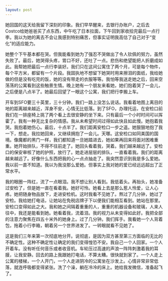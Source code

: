 ```yaml
---
layout: post
---
```


她回国的这天给我留下深刻的印象。我们早早醒来，去银行办账户，之后去Costco给她爸爸买了点东西，中午吃了日本拉面，下午回到家收拾完最后一点行李。我以为她的离去不会让我感到特别痛苦，但事实证明我高估了自己对于“变化”的适应能力。

她整个下午基本都在哭。但我能看到她为了强忍不哭做出了令人钦佩的努力，虽然失败了。最后，她哭得头疼，胃口不好，还吐了一点。悲伤和绝望能把人折磨成如此。我帮她把最后一点行李装好。我们只在这间公寓住了两个月，可是每个物件，每个平方米，都留有一个片段。我固执地不想留下她哭时用来擦泪的面纸，我给她做的但是没有吃完的饭，她的没有带走的衣服等等。我怕等我送走她之后，回来空荡荡的公寓看到这些触景生情。晚上她有一个朋友来看她，她们抱着哭了一会儿，之后便是八点半了。她最后回望了一眼这个公寓，我们把行李搬上车。

开车到SFO要三十英里，三十分钟。我们一路上没怎么说话。我看着地图上离目的地的距离越来越近，浑身不安，心情无比低落。到了SFO，办理托运，在安检口前我们在一排座椅上挑了两个看上去很安静的坐下来。只有最后一个小时时间可以挥霍了。我有一种无比复杂的情感。我从未希望时间过得如此快且如此慢。她抱着我哭。我抱着她伤心。最后，十点半了。我们距离安检口一步之遥。她狠狠地抱了我一下，想走。我拉她回来，又继续拥抱了一会儿。天哪。这安检口如同美国的国境。像魔都的黑门一样，我们都知道一旦她踏进去，她如果再回来将面对困难重重。她开始排队，不得不往前走了。她回头看着我，哭着。我们越来越远了。安检口的保安审核了她的护照，放行了。她走进层层的排队，一直看着我。我们的距离越来越远了。好像什么东西把我的心一点点抽走了。我突然意识到我是多么爱她。我以前一直不知道。我以为我没那么爱她。但事实上我对她的爱已经远远超出了正常水平。

我的眼圈一阵红，流了一点眼泪。我不想让别人看到。我低着头。再抬头，她准备过安检了，但是她一直在看着我。她好可怜。她看上去是那么惹人怜爱，让人心疼。她把随身物品放下，走进安检机。这时我看不见她了。熬过了几分钟，她过了安检。我给她打电话，让她站在免税店牌子下以便我们能相互看到。她站在那里。安检口变得如此之大。我和她之间隔着重重的人，重重的机器设备和玻璃，人来人往中，我还是能看到她。她看着我，流着泪。我的视力从未变得如此好。我把全部的注意力聚焦在四五十米外的她身上。过了几分钟。我们挥手。我看她一个人背着包，拖着小行李箱，朝着另一个世界进发了。一转眼就看不见她了。

这是我们三年来第一次彻底地分开。说彻底，是因为双方甚至第三方面临的无比的不确定性。这种不确定性让确定的我们变得惶恐不安。我自己一个人回家。一个人开着车。没有听任何音乐或者收音机。车轮压过高速的声浪一阵阵刺激着我的耳膜，让我安静。回去的路上我跟她打电话，不算太糟。很快就到家了。一个人走上公寓的楼梯，一个人开门，一个人走进阴冷的公寓坐在沙发上。心情非常非常低落，就连呼吸都变得紧张。洗了个澡，躺在冷冷的床上。她给我发微信，准备起飞了。